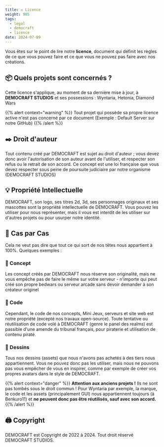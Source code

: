 ```yaml
---
title: ⚖️ Licence
weight: 905
tags:
  - legal
  - democraft
  - licence
date: 2024-07-09
---
```


Vous êtes sur le point de lire notre **licence**, document qui définit les règles de ce que vous pouvez faire et ce que vous ne pouvez pas faire avec nos créations.

## 📦 Quels projets sont concernés ? 

Cette licence s'applique, au moment de sa dernière mise à jour, à **DEMOCRAFT STUDIOS** et ses possessions : Wyntaria, Hetonia, Diamond Wars

{{% alert context="warning" %}}
Tout projet qui possède sa propre licence active n'est pas concerné par ce document (Exemple : Default Server sur notre GitHub)
{{% /alert %}}

## ✒️ Droit d'auteur

Tout contenu créé par DEMOCRAFT est sujet au droit d'auteur ; vous devez donc avoir l'autorisation de son auteur avant de l'utiliser, et respecter son refus ou le retrait de son accord. Ce concept est une loi française que vous devez respecter sous peine de poursuite judiciaire par notre organisme (DEMOCRAFT STUDIOS)

## 💡 Propriété Intellectuelle

DEMOCRAFT, son logo, ses titres 2d, 3d, ses personnages originaux et ses mascottes sont la propriété intellectuelle de DEMOCRAFT. Vous pouvez les utiliser pour nous représenter, mais il vous est interdit de les utiliser sur d'autres projets ou pour usurper notre identité.

## 🔢 Cas par Cas

Cela ne veut pas dire que tout ce qui sort de nos têtes nous appartient à 100%. Quelques exemples :

### 📑 Concept

Les concept créés par DEMOCRAFT nous réserve son originalité, mais ne vous empêche pas de faire le même sur votre serveur - n'importe qui peut créé son propre bedwars ou serveur arcade sans devoir demander à son créateur originel

### 💾 Code

Cependant, le code de nos concepts, Mini Jeux, serveurs et site web est notre propriété (excepté nos travaux open-source). Toute tentative ou réutilisation de code volé à DEMOCRAFT (genre le panel des realms) est passible d'une amende du tribunal français, pour piraterie et utilisation de contenu piraté.

### 🎨 Dessins

Tous nos dessins (assets) que nous n'avons pas achetés à des tiers nous appartiennent. Vous ne pouvez donc pas les utiliser, mais nous ne pouvons pas vous empêcher de vous en inspirer, comme par exemple de créer vos propres avatars dans le style de DEMOCRAFT.

{{% alert context="danger" %}}
**Attention aux anciens projets !**
Ils ne sont pas tombés sous le droit commun ! Pour Wyntaria par exemple, la marque, le code et les assets (principalement GUI) nous appartiennent toujours (à Benkuro11) et **ne peuvent donc pas être réutilisés, sauf avec son accord.**
{{% /alert %}}

## 🖨️ Copyright

DEMOCRAFT est Copyright de 2022 à 2024. Tout droit réservé DEMOCRAFT STUDIOS.
